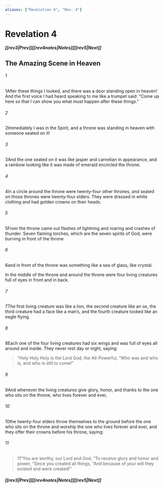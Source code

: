 ```yaml
---
aliases: ["Revelation 4", "Rev. 4"]
---
```

# Revelation 4
##### <span class=arrow-left></span>[[rev3|Prev]]<span class=navigation-separator></span>[[rev4notes|Notes]]<span class=navigation-separator></span>[[rev5|Next]]<span class=arrow-right></span>
## The Amazing Scene in Heaven
###### 1
<span class=verse-first>1</span>After these things I looked, and there was a door standing open in heaven! And the first voice I had heard speaking to me like a trumpet said: “Come up here so that I can show you what must happen after these things.”
###### 2
<span class=verse-body>2</span>Immediately I was in the Spirit, and a throne was standing in heaven with someone seated on it!
###### 3
<span class=verse-body>3</span>And the one seated on it was like jasper and carnelian in appearance, and a rainbow looking like it was made of emerald encircled the throne.
###### 4
<span class=verse-body>4</span>In a circle around the throne were twenty-four other thrones, and seated on those thrones were twenty-four elders. They were dressed in white clothing and had golden crowns on their heads.
###### 5
<span class=verse-body>5</span>From the throne came out flashes of lightning and roaring and crashes of thunder. Seven flaming torches, which are the seven spirits of God, were burning in front of the throne
###### 6
<span class=verse-body>6</span>and in front of the throne was something like a sea of glass, like crystal.
<div class=paragraph-break></div>

In the middle of the throne and around the throne were four living creatures full of eyes in front and in back.
###### 7
<span class=verse-body>7</span>The first living creature was like a lion, the second creature like an ox, the third creature had a face like a man’s, and the fourth creature looked like an eagle flying.
###### 8
<span class=verse-body>8</span>Each one of the four living creatures had six wings and was full of eyes all around and inside. They never rest day or night, saying:
<div class=paragraph-break></div>

><span class=poetry-quote-double>“</span>Holy Holy Holy is the Lord God, the All-Powerful,
><span class=poetry-quote-double>“</span>Who was and who is, and who is still to come!”
<div class=paragraph-break></div>

###### 9
<span class=verse-body>9</span>And whenever the living creatures give glory, honor, and thanks to the one who sits on the throne, who lives forever and ever,
###### 10
<span class=verse-body>10</span>the twenty-four elders throw themselves to the ground before the one who sits on the throne and worship the one who lives forever and ever, and they offer their crowns before his throne, saying:
<div class=paragraph-break></div>

###### 11
><span class=verse-body-poetry>11</span><span class=poetry-quote-double>“</span>You are worthy, our Lord and God,
><span class=poetry-quote-double>“</span>To receive glory and honor and power,
><span class=poetry-quote-double>“</span>Since you created all things,
><span class=poetry-quote-double>“</span>And because of your will they existed and were created!”
##### <span class=arrow-left></span>[[rev3|Prev]]<span class=navigation-separator></span>[[rev4notes|Notes]]<span class=navigation-separator></span>[[rev5|Next]]<span class=arrow-right></span>